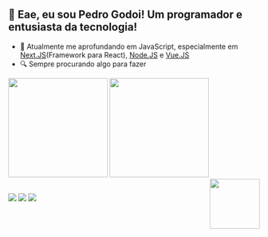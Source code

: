 ## 👋 Eae, eu sou Pedro Godoi! Um programador e entusiasta da tecnologia!

- 🌱 Atualmente me aprofundando em JavaScript, especialmente em [Next.JS](https://nextjs.org)(Framework para React), [Node.JS](https://nodejs.org/pt-br) e [Vue.JS](https://vuejs.org)
- 🔍 Sempre procurando algo para fazer

<picture>
<source
  height="199em"
  srcset="https://github-readme-stats.vercel.app/api?username=pedrogodoir&show_icons=true&theme=midnight-purple&bg_color=111&hide_border=true&border_radius=5.5&text_color=EEE"
  media="(prefers-color-scheme: dark)"
/>
<source
  height="199em"
  srcset="https://github-readme-stats.vercel.app/api?username=pedrogodoir&show_icons=true&theme=midnight-purple&bg_color=EEE&hide_border=true&border_radius=5.5&text_color=111"
  media="(prefers-color-scheme: light), (prefers-color-scheme: no-preference)"
/>
<img src="https://github-readme-stats.vercel.app/api?username=pedrogodoir&show_icons=true" />
</picture>

<picture>
<source 
  height="199em"
  srcset="https://github-readme-stats.vercel.app/api/top-langs/?username=pedrogodoir&layout=compact&theme=midnight-purple&bg_color=111&hide_border=true&border_radius=5.5&text_color=EEE"
  media="(prefers-color-scheme: dark)"
/>
<source
  height="199em"
  srcset="https://github-readme-stats.vercel.app/api/top-langs/?username=pedrogodoir&layout=compact&theme=midnight-purple&bg_color=EEE&hide_border=true&border_radius=5.5&text_color=111"
  media="(prefers-color-scheme: light), (prefers-color-scheme: no-preference)"
/>
<img src="https://github-readme-stats.vercel.app/api?username=pedrogodoir&show_icons=true" />
</picture>

  <img align="right" width="100px" src="https://cdn.discordapp.com/attachments/893932444582023208/1088236587441213440/Art_Godoi_2.0_Rounded.png">
  
##

<div style="display: inline-block; justfy-content: center;"> 
  <a align="center" href="https://instagram.com/pedrogodoih" target="_blank"><img src="https://img.shields.io/badge/-Instagram-%23E4405F?style=for-the-badge&logo=instagram&logoColor=white" target="_blank"></a>
  <a align="center" href = "mailto:pedrogodoiriva@gmail.com"><img src="https://img.shields.io/badge/-Gmail-%23333?style=for-the-badge&logo=gmail&logoColor=white" target="_blank"></a>
  <a align="center" href="https://www.linkedin.com/in/pedrogodoih" target="_blank"><img src="https://img.shields.io/badge/-LinkedIn-%230077B5?style=for-the-badge&logo=linkedin&logoColor=white" target="_blank"></a>
</div>
